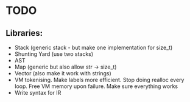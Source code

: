 # TODO


## Libraries:

  - Stack (generic stack - but make one implementation for size_t)
  - Shunting Yard (use two stacks)
  - AST
  - Map (generic but also allow str -> size_t)
  - Vector (also make it work with strings)
  - VM tokenising. Make labels more efficient. Stop doing realloc every loop. Free VM memory upon failure. Make sure everything works
  - Write syntax for IR








